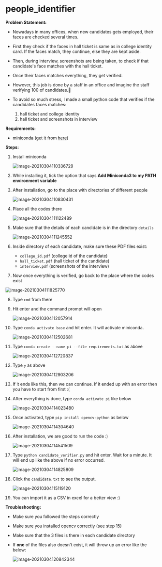 # people_identifier

**Problem Statement:**

- Nowadays in many offices, when new candidates gets employed, their faces are checked several times.

- First they check if the faces in hall ticket is same as in college identity card. If the faces match, they continue, else they are kept aside.

- Then, during interview, screenshots are being taken, to check if that candidate's face matches with the hall ticket.

- Once their faces matches everything, they get verified.

- However, this job is done by a staff in an office and imagine the staff verifying 100 of candidates.:face_with_head_bandage:

- To avoid so much stress, I made a small python code that verifies if the candidates faces matches:
  1. hall ticket and college identity
  2. hall ticket and screenshots in interview

**Requirements:**

- miniconda (get it from [here](https://docs.conda.io/en/latest/miniconda.html))

**Steps:**

1. Install miniconda

   ![image-20210304110336729](screenshots\1.jpg)

2. While installing it, tick the option that says __Add Miniconda3 to my PATH environment variable__

3. After installation, go to the place with directories of different people

   ![image-20210304110830431](screenshots\2.jpg)

4. Place all the codes there

   ![image-20210304111122489](screenshots\3.jpg)

5. Make sure that the details of each candidate is in the directory `details`

   ![image-20210304111245552](screenshots\4.jpg)

6. Inside directory of each candidate, make sure these PDF files exist:
   - `college_id.pdf` (college id of the candidate)
   - `hall_ticket.pdf` (hall ticket of the candidate)
   - `interview.pdf` (screenshots of the interview)

7.  Now once everything is verified, go back to the place where the codes exist

   ![image-20210304111825770](screenshots\5.jpg)

8. Type `cmd` from there

9. Hit enter and the command prompt will open

   ![image-20210304112057914](screenshots\6.jpg)

10. Type `conda activate base` and hit enter. It will activate miniconda.

    ![image-20210304112502681](screenshots\7.jpg)

11. Type `conda create --name pi --file requirements.txt` as above

    ![image-20210304112720837](screenshots\8.jpg)

12. Type `y` as above

    ![image-20210304112903206](screenshots\9.jpg)

13. If it ends like this, then we can continue. If it ended up with an error then you have to start from first :(

14. After everything is done, type `conda activate pi` like below

    ![image-20210304114023480](screenshots\10.jpg)

15. Once activated, type `pip install opencv-python` as below

    ![image-20210304114304640](screenshots\11.jpg)

16. After installation, we are good to run the code :)

    ![image-20210304114541509](screenshots\12.jpg)

17. Type `python candidate_verifier.py` and hit enter. Wait for a minute. It will end up like the above if no error occurred.

    ![image-20210304114825809](screenshots\13.jpg)

18. Click the `candidate.txt` to see the output.

    ![image-20210304115119120](screenshots\14.jpg)

19. You can import it as a CSV in excel for a better view :)

**Troubleshooting:**

- Make sure you followed the steps correctly

- Make sure you installed opencv correctly (see step 15)

- Make sure that the 3 files is there in each candidate directory

- If **one** of the files also doesn't exist, it will throw up an error like the below:

  ![image-20210304120842344](screenshots\15.jpg)